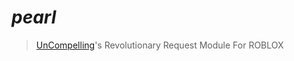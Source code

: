 # *pearl*
> [UnCompelling](https://www.roblox.com/users/540808201/profile)'s Revolutionary Request Module For ROBLOX
